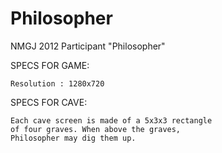 Philosopher
===========

NMGJ 2012 Participant "Philosopher"

SPECS FOR GAME:

	Resolution : 1280x720
	
SPECS FOR CAVE:

	Each cave screen is made of a 5x3x3 rectangle
	of four graves. When above the graves,
	Philosopher may dig them up. 
	